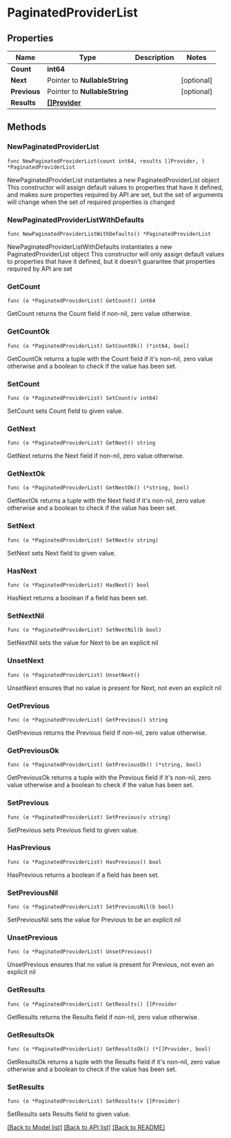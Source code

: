 # PaginatedProviderList

## Properties

Name | Type | Description | Notes
------------ | ------------- | ------------- | -------------
**Count** | **int64** |  | 
**Next** | Pointer to **NullableString** |  | [optional] 
**Previous** | Pointer to **NullableString** |  | [optional] 
**Results** | [**[]Provider**](Provider.md) |  | 

## Methods

### NewPaginatedProviderList

`func NewPaginatedProviderList(count int64, results []Provider, ) *PaginatedProviderList`

NewPaginatedProviderList instantiates a new PaginatedProviderList object
This constructor will assign default values to properties that have it defined,
and makes sure properties required by API are set, but the set of arguments
will change when the set of required properties is changed

### NewPaginatedProviderListWithDefaults

`func NewPaginatedProviderListWithDefaults() *PaginatedProviderList`

NewPaginatedProviderListWithDefaults instantiates a new PaginatedProviderList object
This constructor will only assign default values to properties that have it defined,
but it doesn't guarantee that properties required by API are set

### GetCount

`func (o *PaginatedProviderList) GetCount() int64`

GetCount returns the Count field if non-nil, zero value otherwise.

### GetCountOk

`func (o *PaginatedProviderList) GetCountOk() (*int64, bool)`

GetCountOk returns a tuple with the Count field if it's non-nil, zero value otherwise
and a boolean to check if the value has been set.

### SetCount

`func (o *PaginatedProviderList) SetCount(v int64)`

SetCount sets Count field to given value.


### GetNext

`func (o *PaginatedProviderList) GetNext() string`

GetNext returns the Next field if non-nil, zero value otherwise.

### GetNextOk

`func (o *PaginatedProviderList) GetNextOk() (*string, bool)`

GetNextOk returns a tuple with the Next field if it's non-nil, zero value otherwise
and a boolean to check if the value has been set.

### SetNext

`func (o *PaginatedProviderList) SetNext(v string)`

SetNext sets Next field to given value.

### HasNext

`func (o *PaginatedProviderList) HasNext() bool`

HasNext returns a boolean if a field has been set.

### SetNextNil

`func (o *PaginatedProviderList) SetNextNil(b bool)`

 SetNextNil sets the value for Next to be an explicit nil

### UnsetNext
`func (o *PaginatedProviderList) UnsetNext()`

UnsetNext ensures that no value is present for Next, not even an explicit nil
### GetPrevious

`func (o *PaginatedProviderList) GetPrevious() string`

GetPrevious returns the Previous field if non-nil, zero value otherwise.

### GetPreviousOk

`func (o *PaginatedProviderList) GetPreviousOk() (*string, bool)`

GetPreviousOk returns a tuple with the Previous field if it's non-nil, zero value otherwise
and a boolean to check if the value has been set.

### SetPrevious

`func (o *PaginatedProviderList) SetPrevious(v string)`

SetPrevious sets Previous field to given value.

### HasPrevious

`func (o *PaginatedProviderList) HasPrevious() bool`

HasPrevious returns a boolean if a field has been set.

### SetPreviousNil

`func (o *PaginatedProviderList) SetPreviousNil(b bool)`

 SetPreviousNil sets the value for Previous to be an explicit nil

### UnsetPrevious
`func (o *PaginatedProviderList) UnsetPrevious()`

UnsetPrevious ensures that no value is present for Previous, not even an explicit nil
### GetResults

`func (o *PaginatedProviderList) GetResults() []Provider`

GetResults returns the Results field if non-nil, zero value otherwise.

### GetResultsOk

`func (o *PaginatedProviderList) GetResultsOk() (*[]Provider, bool)`

GetResultsOk returns a tuple with the Results field if it's non-nil, zero value otherwise
and a boolean to check if the value has been set.

### SetResults

`func (o *PaginatedProviderList) SetResults(v []Provider)`

SetResults sets Results field to given value.



[[Back to Model list]](../README.md#documentation-for-models) [[Back to API list]](../README.md#documentation-for-api-endpoints) [[Back to README]](../README.md)


